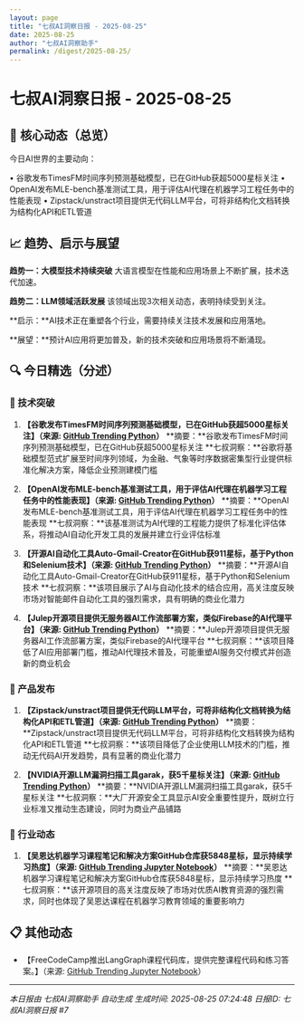 ```yaml
---
layout: page
title: "七叔AI洞察日报 - 2025-08-25"
date: 2025-08-25
author: "七叔AI洞察助手"
permalink: /digest/2025-08-25/
---
```


# 七叔AI洞察日报 - 2025-08-25

## 🎯 核心动态（总览）
今日AI世界的主要动向：

• 谷歌发布TimesFM时间序列预测基础模型，已在GitHub获超5000星标关注
• OpenAI发布MLE-bench基准测试工具，用于评估AI代理在机器学习工程任务中的性能表现
• Zipstack/unstract项目提供无代码LLM平台，可将非结构化文档转换为结构化API和ETL管道

## 📈 趋势、启示与展望
**趋势一：大模型技术持续突破**
大语言模型在性能和应用场景上不断扩展，技术迭代加速。

**趋势二：LLM领域活跃发展**
该领域出现3次相关动态，表明持续受到关注。

**启示：**AI技术正在重塑各个行业，需要持续关注技术发展和应用落地。

**展望：**预计AI应用将更加普及，新的技术突破和应用场景将不断涌现。

## 🔍 今日精选（分述）
### 🤖 技术突破
1.  **【谷歌发布TimesFM时间序列预测基础模型，已在GitHub获超5000星标关注】（来源: [GitHub Trending Python](https://github.com/google-research/timesfm)）**
    **摘要：**谷歌发布TimesFM时间序列预测基础模型，已在GitHub获超5000星标关注
    **七叔洞察：**谷歌将基础模型范式扩展至时间序列领域，为金融、气象等时序数据密集型行业提供标准化解决方案，降低企业预测建模门槛

2.  **【OpenAI发布MLE-bench基准测试工具，用于评估AI代理在机器学习工程任务中的性能表现】（来源: [GitHub Trending Python](https://github.com/openai/mle-bench)）**
    **摘要：**OpenAI发布MLE-bench基准测试工具，用于评估AI代理在机器学习工程任务中的性能表现
    **七叔洞察：**该基准测试为AI代理的工程能力提供了标准化评估体系，将推动AI自动化开发工具的发展并建立行业评估标准

3.  **【开源AI自动化工具Auto-Gmail-Creator在GitHub获911星标，基于Python和Selenium技术】（来源: [GitHub Trending Python](https://github.com/ai-to-ai/Auto-Gmail-Creator)）**
    **摘要：**开源AI自动化工具Auto-Gmail-Creator在GitHub获911星标，基于Python和Selenium技术
    **七叔洞察：**该项目展示了AI与自动化技术的结合应用，高关注度反映市场对智能邮件自动化工具的强烈需求，具有明确的商业化潜力

4.  **【Julep开源项目提供无服务器AI工作流部署方案，类似Firebase的AI代理平台】（来源: [GitHub Trending Python](https://github.com/julep-ai/julep)）**
    **摘要：**Julep开源项目提供无服务器AI工作流部署方案，类似Firebase的AI代理平台
    **七叔洞察：**该项目降低了AI应用部署门槛，推动AI代理技术普及，可能重塑AI服务交付模式并创造新的商业机会

### 🚀 产品发布
1.  **【Zipstack/unstract项目提供无代码LLM平台，可将非结构化文档转换为结构化API和ETL管道】（来源: [GitHub Trending Python](https://github.com/Zipstack/unstract)）**
    **摘要：**Zipstack/unstract项目提供无代码LLM平台，可将非结构化文档转换为结构化API和ETL管道
    **七叔洞察：**该项目降低了企业使用LLM技术的门槛，推动无代码AI开发趋势，具有显著的商业化潜力

2.  **【NVIDIA开源LLM漏洞扫描工具garak，获5千星标关注】（来源: [GitHub Trending Python](https://github.com/NVIDIA/garak)）**
    **摘要：**NVIDIA开源LLM漏洞扫描工具garak，获5千星标关注
    **七叔洞察：**大厂开源安全工具显示AI安全重要性提升，既树立行业标准又推动生态建设，同时为商业产品铺路

### 💼 行业动态
1.  **【吴恩达机器学习课程笔记和解决方案GitHub仓库获5848星标，显示持续学习热度】（来源: [GitHub Trending Jupyter Notebook](https://github.com/greyhatguy007/Machine-Learning-Specialization-Coursera)）**
    **摘要：**吴恩达机器学习课程笔记和解决方案GitHub仓库获5848星标，显示持续学习热度
    **七叔洞察：**该开源项目的高关注度反映了市场对优质AI教育资源的强烈需求，同时也体现了吴恩达课程在机器学习教育领域的重要影响力

## 📋 其他动态
- 【FreeCodeCamp推出LangGraph课程代码库，提供完整课程代码和练习答案。】（来源: [GitHub Trending Jupyter Notebook](https://github.com/iamvaibhavmehra/LangGraph-Course-freeCodeCamp)）

---
*本日报由 七叔AI洞察助手 自动生成*
*生成时间: 2025-08-25 07:24:48*
*日报ID: 七叔AI洞察日报 #7*

